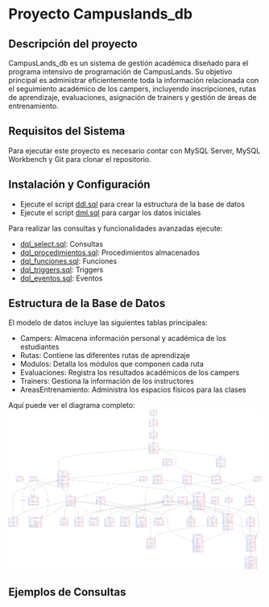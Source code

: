 # Proyecto Campuslands_db

## Descripción del proyecto

CampusLands_db es un sistema de gestión académica diseñado para el programa intensivo de programación de CampusLands. Su objetivo principal es administrar eficientemente toda la información relacionada con el seguimiento académico de los campers, incluyendo inscripciones, rutas de aprendizaje, evaluaciones, asignación de trainers y gestión de áreas de entrenamiento.

## Requisitos del Sistema

Para ejecutar este proyecto es necesario contar con MySQL Server, MySQL Workbench y Git para clonar el repositorio.

## Instalación y Configuración

- Ejecute el script [ddl.sql](ddl/ddl.sql) para crear la estructura de la base de datos
- Ejecute el script [dml.sql](dml/dml.sql) para cargar los datos iniciales

Para realizar las consultas y funcionalidades avanzadas ejecute:
- [dql_select.sql](dql_select/dql_select.sql): Consultas
- [dql_procedimientos.sql](dql_procedimientos/dql_procedimientos.sql): Procedimientos almacenados
- [dql_funciones.sql](dql_funciones/dql_funciones.sql): Funciones
- [dql_triggers.sql](dql_triggers/dql_triggers.sql):  Triggers
- [dql_eventos.sql](dql_eventos/dql_eventos.sql):  Eventos

## Estructura de la Base de Datos

El modelo de datos incluye las siguientes tablas principales:
- Campers: Almacena información personal y académica de los estudiantes
- Rutas: Contiene las diferentes rutas de aprendizaje
- Modulos: Detalla los módulos que componen cada ruta
- Evaluaciones: Registra los resultados académicos de los campers
- Trainers: Gestiona la información de los instructores
- AreasEntrenamiento: Administra los espacios físicos para las clases

Aquí puede ver el diagrama completo: ![alt text](Diagrama.png)

## Ejemplos de Consultas
